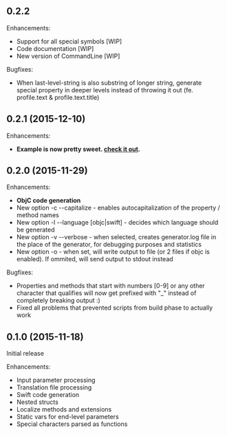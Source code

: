 ## 0.2.2

Enhancements:

- Support for all special symbols [WIP]
- Code documentation [WIP]
- New version of CommandLine [WIP]

Bugfixes:

- When last-level-string is also substring of longer string, generate special property in deeper levels instead of throwing it out (fe. profile.text & profile.text.title)

## 0.2.1 (2015-12-10)

Enhancements:

- **Example is now pretty sweet. [check it out](https://github.com/JiriTrecak/Laurine/tree/master/Example).**

## 0.2.0 (2015-11-29)

Enhancements:

- **ObjC code generation**
- New option -c --capitalize - enables autocapitalization of the property / method names
- New option -l --language [objc|swift] - decides which language should be generated
- New option -v --verbose - when selected, creates generator.log file in the place of the generator, for debugging purposes and statistics
- New option -o - when set, will write output to file (or 2 files if objc is enabled). If ommited, will send output to stdout instead

Bugfixes:

- Properties and methods that start with numbers [0-9] or any other character that qualifies will now get prefixed with "_" instead of completely breaking output :)
- Fixed all problems that prevented scripts from build phase to actually work

## 0.1.0 (2015-11-18)

Initial release

Enhancements:

- Input parameter processing
- Translation file processing
- Swift code generation
- Nested structs
- Localize methods and extensions
- Static vars for end-level parameters
- Special characters parsed as functions